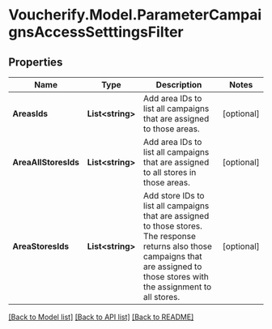 # Voucherify.Model.ParameterCampaignsAccessSetttingsFilter

## Properties

Name | Type | Description | Notes
------------ | ------------- | ------------- | -------------
**AreasIds** | **List&lt;string&gt;** | Add area IDs to list all campaigns that are assigned to those areas. | [optional] 
**AreaAllStoresIds** | **List&lt;string&gt;** | Add area IDs to list all campaigns that are assigned to all stores in those areas. | [optional] 
**AreaStoresIds** | **List&lt;string&gt;** | Add store IDs to list all campaigns that are assigned to those stores. The response returns also those campaigns that are assigned to those stores with the assignment to all stores. | [optional] 

[[Back to Model list]](../README.md#documentation-for-models) [[Back to API list]](../README.md#documentation-for-api-endpoints) [[Back to README]](../README.md)

